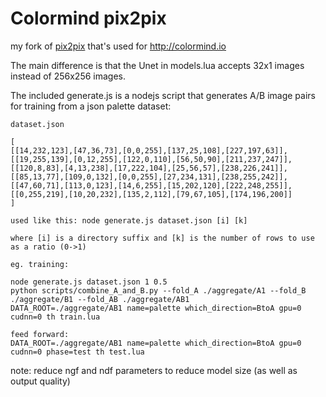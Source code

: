 # Colormind pix2pix

my fork of [pix2pix](https://github.com/phillipi/pix2pix) that's used for http://colormind.io

The main difference is that the Unet in models.lua accepts 32x1 images instead of 256x256 images.

The included generate.js is a nodejs script that generates A/B image pairs for training from a json palette dataset:

```
dataset.json

[
[[14,232,123],[47,36,73],[0,0,255],[137,25,108],[227,197,63]],
[[19,255,139],[0,12,255],[122,0,110],[56,50,90],[211,237,247]],
[[120,8,83],[4,13,238],[17,222,104],[25,56,57],[238,226,241]],
[[85,13,77],[109,0,132],[0,0,255],[27,234,131],[238,255,242]],
[[47,60,71],[113,0,123],[14,6,255],[15,202,120],[222,248,255]],
[[0,255,219],[10,20,232],[135,2,112],[79,67,105],[174,196,200]]
]

used like this: node generate.js dataset.json [i] [k]

where [i] is a directory suffix and [k] is the number of rows to use as a ratio (0->1)

eg. training:

node generate.js dataset.json 1 0.5
python scripts/combine_A_and_B.py --fold_A ./aggregate/A1 --fold_B ./aggregate/B1 --fold_AB ./aggregate/AB1
DATA_ROOT=./aggregate/AB1 name=palette which_direction=BtoA gpu=0 cudnn=0 th train.lua

feed forward:
DATA_ROOT=./aggregate/AB1 name=palette which_direction=BtoA gpu=0 cudnn=0 phase=test th test.lua
```

note: reduce ngf and ndf parameters to reduce model size (as well as output quality)